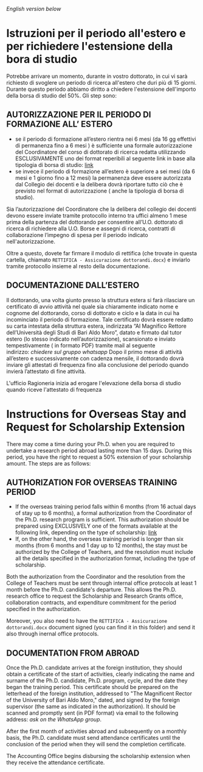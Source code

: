*English version below*

# Istruzioni per il periodo all'estero e per richiedere l'estensione della bora di studio

Potrebbe arrivare un momento, durante in vostro dottorato, in cui vi sarà richiesto di svoglere un periodo di ricerca all'estero che duri più di 15 giorni. Durante questo periodo abbiamo diritto a chiedere l'estensione dell'importo della borsa di studio del 50%. Gli step sono:

## AUTORIZZAZIONE PER IL PERIODO DI FORMAZIONE ALL’ ESTERO
- se il periodo di formazione all’estero rientra nei 6 mesi (da 16 gg effettivi di permanenza fino a 6 mesi ) è sufficiente una formale autorizzazione del Coordinatore del corso di dottorato di ricerca redatta utilizzando ESCLUSIVAMENTE uno dei format reperibili al seguente link in base alla tipologia di borsa di studio: [link](https://www.uniba.it/ricerca/dottorati/archivio-dottorati-di-ricerca/32-ciclo/modulistica)
- se invece il periodo di formazione all’estero è superiore a sei mesi (da 6 mesi e 1 giorno fino a 12 mesi) la permanenza deve essere autorizzata dal Collegio dei docenti e la delibera dovrà riportare tutto ciò che è previsto nel format di autorizzazione ( anche la tipologia di borsa di studio).


Sia l’autorizzazione del Coordinatore che la delibera del collegio dei docenti devono essere inviate tramite protocollo interno tra uffici almeno 1 mese prima della partenza del dottorando per consentire all’U.O. dottorato di ricerca di richiedere alla U.O. Borse e assegni di ricerca, contratti di collaborazione l’impegno di spesa per il periodo indicato nell'autorizzazione.

Oltre a questo, dovete far firmare il modulo di rettifica (che trovate in questa cartella, chiamato `RETTIFICA - Assicurazione dottorandi.docx`) e inviarlo tramite protocollo insieme al resto della documentazione.

## DOCUMENTAZIONE DALL’ESTERO
Il dottorando, una volta giunto presso la struttura estera si farà rilasciare un certificato di avvio attività nel quale sia chiaramente indicato nome e cognome del dottorando, corso di dottorato e ciclo e la data in cui ha incominciato il periodo di formazione.
Tale certificato dovrà essere redatto su carta intestata della struttura estera, indirizzata “Al Magnifico Rettore dell’Università degli Studi di Bari Aldo Moro”, datato e firmato dal tutor estero (lo stesso indicato nell’autorizzazione), scansionato e inviato tempestivamente ( in formato PDF) tramite mail al seguente indirizzo: *chiedere sul gruppo whatsapp*
Dopo il primo mese di attività all’estero e successivamente con cadenza mensile, il dottorando dovrà inviare gli attestati di frequenza fino alla conclusione del periodo quando invierà l’attestato di fine attività.

L'ufficio Ragioneria inizia ad erogare l'elevazione della borsa di studio quando riceve l'attestato di frequenza



# Instructions for Overseas Stay and Request for Scholarship Extension

There may come a time during your Ph.D. when you are required to undertake a research period abroad lasting more than 15 days. During this period, you have the right to request a 50% extension of your scholarship amount. The steps are as follows:

## AUTHORIZATION FOR OVERSEAS TRAINING PERIOD
- If the overseas training period falls within 6 months (from 16 actual days of stay up to 6 months), a formal authorization from the Coordinator of the Ph.D. research program is sufficient. This authorization should be prepared using EXCLUSIVELY one of the formats available at the following link, depending on the type of scholarship: [link](https://www.uniba.it/ricerca/dottorati/archivio-dottorati-di-ricerca/32-ciclo/modulistica)
- If, on the other hand, the overseas training period is longer than six months (from 6 months and 1 day up to 12 months), the stay must be authorized by the College of Teachers, and the resolution must include all the details specified in the authorization format, including the type of scholarship.

Both the authorization from the Coordinator and the resolution from the College of Teachers must be sent through internal office protocols at least 1 month before the Ph.D. candidate's departure. This allows the Ph.D. research office to request the Scholarship and Research Grants office, collaboration contracts, and expenditure commitment for the period specified in the authorization.

Moreover, you also need to have the  `RETTIFICA - Assicurazione dottorandi.docx` document signed (you can find it in this folder) and send it also through inernal office protocols.

## DOCUMENTATION FROM ABROAD
Once the Ph.D. candidate arrives at the foreign institution, they should obtain a certificate of the start of activities, clearly indicating the name and surname of the Ph.D. candidate, Ph.D. program, cycle, and the date they began the training period. This certificate should be prepared on the letterhead of the foreign institution, addressed to "The Magnificent Rector of the University of Bari Aldo Moro," dated, and signed by the foreign supervisor (the same as indicated in the authorization). It should be scanned and promptly sent (in PDF format) via email to the following address: *ask on the WhatsApp group*.

After the first month of activities abroad and subsequently on a monthly basis, the Ph.D. candidate must send attendance certificates until the conclusion of the period when they will send the completion certificate.

The Accounting Office begins disbursing the scholarship extension when they receive the attendance certificate.

